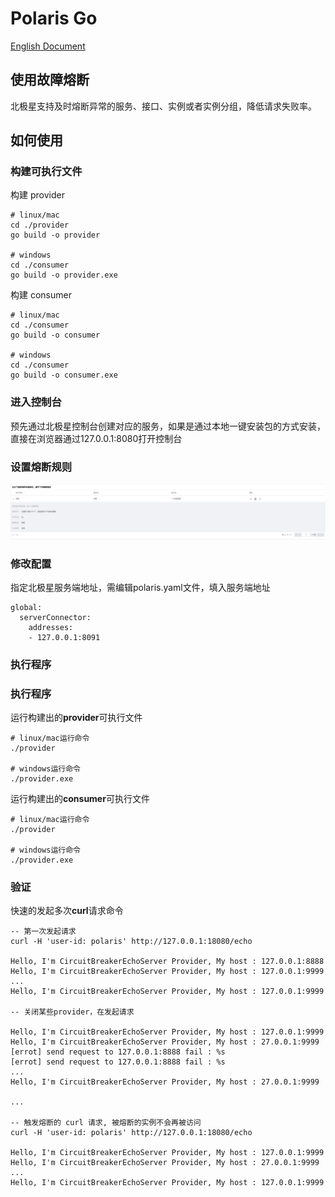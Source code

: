 # Polaris Go

[English Document](./README.md)

## 使用故障熔断

北极星支持及时熔断异常的服务、接口、实例或者实例分组，降低请求失败率。
## 如何使用

### 构建可执行文件

构建 provider

```
# linux/mac
cd ./provider
go build -o provider

# windows
cd ./consumer
go build -o provider.exe
```

构建 consumer

```
# linux/mac
cd ./consumer
go build -o consumer

# windows
cd ./consumer
go build -o consumer.exe
```
### 进入控制台

预先通过北极星控制台创建对应的服务，如果是通过本地一键安装包的方式安装，直接在浏览器通过127.0.0.1:8080打开控制台

### 设置熔断规则

![create_circuitbreaker](./image/create_circuitbreaker.png)

### 修改配置

指定北极星服务端地址，需编辑polaris.yaml文件，填入服务端地址

```
global:
  serverConnector:
    addresses:
    - 127.0.0.1:8091
```

### 执行程序

### 执行程序

运行构建出的**provider**可执行文件

```
# linux/mac运行命令
./provider

# windows运行命令
./provider.exe
```

运行构建出的**consumer**可执行文件

```
# linux/mac运行命令
./provider

# windows运行命令
./provider.exe
```

### 验证

快速的发起多次**curl**请求命令

```
-- 第一次发起请求
curl -H 'user-id: polaris' http://127.0.0.1:18080/echo

Hello, I'm CircuitBreakerEchoServer Provider, My host : 127.0.0.1:8888
Hello, I'm CircuitBreakerEchoServer Provider, My host : 127.0.0.1:9999
...
Hello, I'm CircuitBreakerEchoServer Provider, My host : 127.0.0.1:9999

-- 关闭某些provider，在发起请求

Hello, I'm CircuitBreakerEchoServer Provider, My host : 127.0.0.1:9999
Hello, I'm CircuitBreakerEchoServer Provider, My host : 27.0.0.1:9999
[errot] send request to 127.0.0.1:8888 fail : %s
[errot] send request to 127.0.0.1:8888 fail : %s
...
Hello, I'm CircuitBreakerEchoServer Provider, My host : 27.0.0.1:9999

...

-- 触发熔断的 curl 请求, 被熔断的实例不会再被访问
curl -H 'user-id: polaris' http://127.0.0.1:18080/echo

Hello, I'm CircuitBreakerEchoServer Provider, My host : 127.0.0.1:9999
Hello, I'm CircuitBreakerEchoServer Provider, My host : 27.0.0.1:9999
...
Hello, I'm CircuitBreakerEchoServer Provider, My host : 127.0.0.1:9999
```